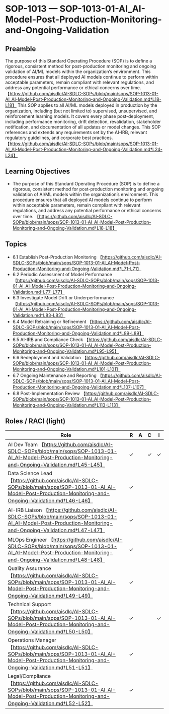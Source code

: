 # SOP-1013 — SOP-1013-01-AI\_AI-Model-Post-Production-Monitoring-and-Ongoing-Validation

## Preamble
The purpose of this Standard Operating Procedure (SOP) is to define a rigorous, consistent method for post-production monitoring and ongoing validation of AI/ML models within the organization’s environment. This procedure ensures that all deployed AI models continue to perform within acceptable parameters, remain compliant with relevant regulations, and address any potential performance or ethical concerns over time. 【https://github.com/aisdlc/AI-SDLC-SOPs/blob/main/sops/SOP-1013-01-AI_AI-Model-Post-Production-Monitoring-and-Ongoing-Validation.md†L18-L18】
This SOP applies to all AI/ML models deployed in production by the organization, including (but not limited to) supervised, unsupervised, and reinforcement learning models. It covers every phase post-deployment, including performance monitoring, drift detection, revalidation, stakeholder notification, and documentation of all updates or model changes. This SOP references and extends any requirements set by the AI-IRB, relevant regulatory guidelines, and corporate best practices. 【https://github.com/aisdlc/AI-SDLC-SOPs/blob/main/sops/SOP-1013-01-AI_AI-Model-Post-Production-Monitoring-and-Ongoing-Validation.md†L24-L24】

## Learning Objectives
- The purpose of this Standard Operating Procedure (SOP) is to define a rigorous, consistent method for post-production monitoring and ongoing validation of AI/ML models within the organization’s environment. This procedure ensures that all deployed AI models continue to perform within acceptable parameters, remain compliant with relevant regulations, and address any potential performance or ethical concerns over time. 【https://github.com/aisdlc/AI-SDLC-SOPs/blob/main/sops/SOP-1013-01-AI_AI-Model-Post-Production-Monitoring-and-Ongoing-Validation.md†L18-L18】

## Topics
- 6.1 Establish Post-Production Monitoring 【https://github.com/aisdlc/AI-SDLC-SOPs/blob/main/sops/SOP-1013-01-AI_AI-Model-Post-Production-Monitoring-and-Ongoing-Validation.md†L71-L71】
- 6.2 Periodic Assessment of Model Performance 【https://github.com/aisdlc/AI-SDLC-SOPs/blob/main/sops/SOP-1013-01-AI_AI-Model-Post-Production-Monitoring-and-Ongoing-Validation.md†L77-L77】
- 6.3 Investigate Model Drift or Underperformance 【https://github.com/aisdlc/AI-SDLC-SOPs/blob/main/sops/SOP-1013-01-AI_AI-Model-Post-Production-Monitoring-and-Ongoing-Validation.md†L83-L83】
- 6.4 Model Retraining or Refinement 【https://github.com/aisdlc/AI-SDLC-SOPs/blob/main/sops/SOP-1013-01-AI_AI-Model-Post-Production-Monitoring-and-Ongoing-Validation.md†L89-L89】
- 6.5 AI-IRB and Compliance Check 【https://github.com/aisdlc/AI-SDLC-SOPs/blob/main/sops/SOP-1013-01-AI_AI-Model-Post-Production-Monitoring-and-Ongoing-Validation.md†L95-L95】
- 6.6 Redeployment and Validation 【https://github.com/aisdlc/AI-SDLC-SOPs/blob/main/sops/SOP-1013-01-AI_AI-Model-Post-Production-Monitoring-and-Ongoing-Validation.md†L101-L101】
- 6.7 Ongoing Maintenance and Reporting 【https://github.com/aisdlc/AI-SDLC-SOPs/blob/main/sops/SOP-1013-01-AI_AI-Model-Post-Production-Monitoring-and-Ongoing-Validation.md†L107-L107】
- 6.8 Post-Implementation Review 【https://github.com/aisdlc/AI-SDLC-SOPs/blob/main/sops/SOP-1013-01-AI_AI-Model-Post-Production-Monitoring-and-Ongoing-Validation.md†L113-L113】

## Roles / RACI (light)
| Role | R | A | C | I |
|---|---|---|---|---|
| AI Dev Team 【https://github.com/aisdlc/AI-SDLC-SOPs/blob/main/sops/SOP-1013-01-AI_AI-Model-Post-Production-Monitoring-and-Ongoing-Validation.md†L45-L45】 | ✓ |  | ✓ | ✓ |
| Data Science Lead 【https://github.com/aisdlc/AI-SDLC-SOPs/blob/main/sops/SOP-1013-01-AI_AI-Model-Post-Production-Monitoring-and-Ongoing-Validation.md†L46-L46】 | ✓ |  |  |  |
| AI-IRB Liaison 【https://github.com/aisdlc/AI-SDLC-SOPs/blob/main/sops/SOP-1013-01-AI_AI-Model-Post-Production-Monitoring-and-Ongoing-Validation.md†L47-L47】 | ✓ |  |  |  |
| MLOps Engineer 【https://github.com/aisdlc/AI-SDLC-SOPs/blob/main/sops/SOP-1013-01-AI_AI-Model-Post-Production-Monitoring-and-Ongoing-Validation.md†L48-L48】 | ✓ |  |  |  |
| Quality Assurance 【https://github.com/aisdlc/AI-SDLC-SOPs/blob/main/sops/SOP-1013-01-AI_AI-Model-Post-Production-Monitoring-and-Ongoing-Validation.md†L49-L49】 | ✓ |  |  |  |
| Technical Support 【https://github.com/aisdlc/AI-SDLC-SOPs/blob/main/sops/SOP-1013-01-AI_AI-Model-Post-Production-Monitoring-and-Ongoing-Validation.md†L50-L50】 | ✓ |  |  | ✓ |
| Operations Manager 【https://github.com/aisdlc/AI-SDLC-SOPs/blob/main/sops/SOP-1013-01-AI_AI-Model-Post-Production-Monitoring-and-Ongoing-Validation.md†L51-L51】 | ✓ |  |  |  |
| Legal/Compliance 【https://github.com/aisdlc/AI-SDLC-SOPs/blob/main/sops/SOP-1013-01-AI_AI-Model-Post-Production-Monitoring-and-Ongoing-Validation.md†L52-L52】 | ✓ |  |  |  |
